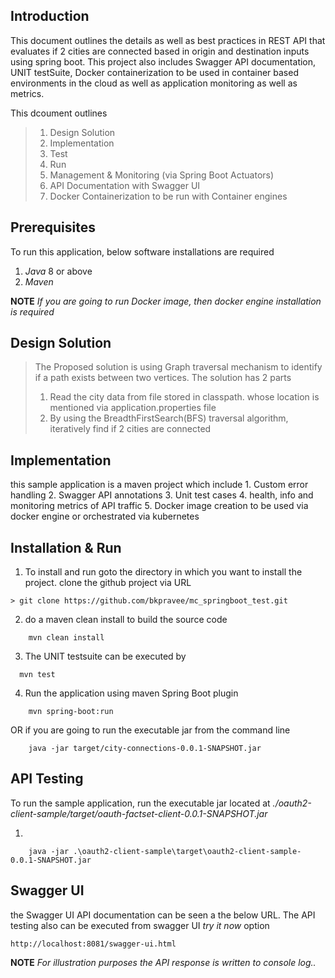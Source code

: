 ## Introduction
This document outlines the details as well as best practices in REST API that evaluates if 2 cities are connected based in origin and destination inputs using spring boot. This project also includes Swagger API documentation, UNIT testSuite, Docker containerization to be used in container based environments in the cloud as well as application monitoring as well as metrics.

This dcoument outlines 
> 1. Design Solution
> 2. Implementation
> 3. Test
> 4. Run
> 5. Management & Monitoring (via Spring Boot Actuators)
> 6. API Documentation with Swagger UI
> 7. Docker Containerization to be run with Container engines


 
## Prerequisites
To run this application, below software installations are required

1) *Java* 8 or above
2) *Maven* 

**NOTE** *If you are going to run Docker image, then docker engine installation is required*
 
## Design Solution

> The Proposed solution is using Graph traversal mechanism to identify if a path exists between two vertices. 
> The solution has 2 parts
> 1) Read the city data from file stored in classpath. whose location is mentioned via application.properties file
> 2) By using the BreadthFirstSearch(BFS) traversal algorithm, iteratively find if 2 cities are connected 


## Implementation
this sample application is a  maven project which include
	1. Custom error handling
	2. Swagger API annotations
	3. Unit test cases
	4. health, info and monitoring metrics of API traffic
	5. Docker image creation to be used via docker engine or orchestrated via kubernetes

## Installation & Run
  
 1. To install and run goto the directory in which you want to install the project.
clone the github project via URL

```git
> git clone https://github.com/bkpravee/mc_springboot_test.git

```
 2. do  a maven clean install to build the source code
```maven
    mvn clean install

```
3. The UNIT testsuite can be executed by
```maven
  mvn test
```

4. Run the application using maven Spring Boot plugin
```maven
    mvn spring-boot:run 
 ```
  OR if you are going to run the executable jar from the command line 

```command line
 	java -jar target/city-connections-0.0.1-SNAPSHOT.jar
 ```
 
## API Testing
To run the sample application, run the executable jar located at *./oauth2-client-sample/target/oauth-factset-client-0.0.1-SNAPSHOT.jar*

1. 
```command line
	java -jar .\oauth2-client-sample\target\oauth2-client-sample-0.0.1-SNAPSHOT.jar

```
## Swagger UI
the Swagger UI API documentation can be seen a the below URL. The API testing also can be executed from swagger UI *try it now* option
```
http://localhost:8081/swagger-ui.html
```

**NOTE** *For illustration purposes the API response is written to console log..*
